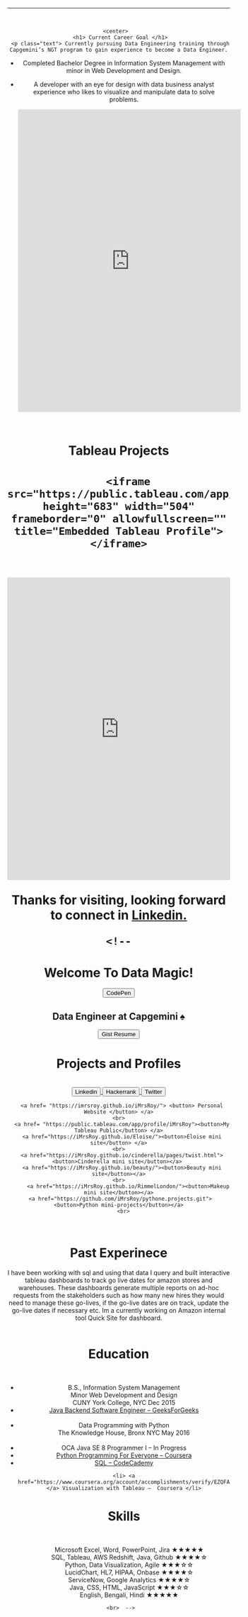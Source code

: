 <head>
  <!--link href="main.css" rel="stylesheet"-->
  <style>
img {
  border-radius: 50%;
}
</style>
</head>
<body>
  <header>
  <hr> 
     <script src="https://gist.github.com/iMrsRoy/54c19408882afb47da8f830360effc53.js"></script>
    <br>
    
     <center>   
     <h1> Current Career Goal </h1>
     <p class="text"> Currently pursuing Data Engineering training through Capgemini’s NGT program to gain experience to become a Data Engineer.
- Completed Bachelor Degree in Information System Management with minor in Web Development and Design.
- A developer with an eye for design with data business analyst experience who likes to visualize and manipulate data to solve problems.
       
  <center> 
      <iframe src="https://www.linkedin.com/embed/feed/update/urn:li:share:6848260000972980224" height="683" width="504" frameborder="0" allowfullscreen="" title="Embedded post"></iframe>
       
<br> 
      <h1>Tableau Projects<h1>
        
       <iframe src="https://public.tableau.com/app/profile/imrsroy" height="683" width="504" frameborder="0" allowfullscreen="" title="Embedded Tableau Profile"></iframe>
               
  <br>
          <iframe src="http://www.linkedin.com/in/iMrsRoy/" height="683" width="504" frameborder="0" allowfullscreen="" title="LinkedIn"></iframe>
       
 <br>
        
  Thanks for visiting, looking forward to connect in <a href="http://www.linkedin.com/in/iMrsRoy/"> Linkedin. </a>
  <br>
  
    <!--
   <h1> Welcome To Data Magic! </h1>
<a href='https://codepen.io/rajarshi/'><button>CodePen</button></a>   
<h2> Data Engineer at Capgemini ♠ </h2> 
      <a href="https://gist.github.com/rajarshi98/54c19408882afb47da8f830360effc53/"><button>Gist Resume</button></a>
     <h1> Projects and Profiles </h1>
  <center>
      <br>
      <a href='https://www.linkedin.com/in/iMrsRoy/'> <button> Linkedin </button> </a>
  <a href='https://www.hackerrank.com/iMrsRoy/'> <button> Hackerrank </button> </a>
    <a href='https://twitter.com/_iMrsRoy_/'><button> Twitter </button> </a>


      <a href= "https://imrsroy.github.io/iMrsRoy/"> <button> Personal Website </button> </a>
    <br>
      <a href= "https://public.tableau.com/app/profile/iMrsRoy"><button>My Tableau Public</button> </a>
      <a href="https://iMrsRoy.github.io/Eloise/"><button>Eloise mini site</button> </a>
    <br>
      <a href="https://iMrsRoy.github.io/cinderella/pages/twist.html"><button>Cinderella mini site</button></a> 
      <a href="https://iMrsRoy.github.io/beauty/"><button>Beauty mini site</button></a>
    <br>
          <a href="https://iMrsRoy.github.io/RimmelLondon/"><button>Makeup mini site</button></a>
     <a href="https://github.com/iMrsRoy/pythone.projects.git"><button>Python mini-projects</button></a>
       <br>
   

  <br>
    <h1> Past Experinece </h1>
     I have been working with sql and using that data I query and built interactive tableau dashboards to track go live dates for amazon stores and warehouses. These dashboards generate multiple reports on ad-hoc requests from the stakeholders such as how many new hires they would need to manage these go-lives, if the go-live dates are on track, update the go-live dates if necessary etc. Im a currently working on Amazon internal tool Quick Site for dashboard.

  <center> 
    
   <br>
    <h1>Education</h1> <br> <ul>
     <li>B.S., Information System Management 
    <br>
Minor Web Development and Design
    <br>
CUNY York College, NYC Dec 2015</li>
      <li>
      <a href="https://media.geeksforgeeks.org/courses/certificates/bfda9162bb91ac9f160913080ebfc9a5.pdf">
        Java Backend Software Engineer – GeeksForGeeks</a> </li>
      <br>
  <li>Data Programming with Python <br>
   The Knowledge House, Bronx NYC May 2016</li>
 <br>
<li>
  OCA Java SE 8 Programmer I – In Progress </li>
<li> <a href="https://coursera.org/share/52cc6abcfb1cc365b0b908143b0c4311">
  Python Programming For Everyone – Coursera </a> </li>
   <li><a href="https://www.codecademy.com/profiles/system0315051576/certificates/042a4e5884e3eb6ea1f2a12be6abb851"> SQL – CodeCademy </a> </li>
    
    <li> <a href="https://www.coursera.org/account/accomplishments/verify/EZQFAMVMZ77A"> </a> Visualization with Tableau –  Coursera </li>
    
    
 <h1> Skills </h1> <br>
<ul> Microsoft Excel, Word, PowerPoint, Jira ★★★★★ <br>
SQL, Tableau, AWS Redshift, Java, Github ★★★★☆ <br>
Python, Data Visualization, Agile ★★★☆☆ <br>
LucidChart, HL7, HIPAA, Onbase ★★★★☆ <br>
ServiceNow, Google Analytics ★★★★☆ <br>
Java, CSS, HTML, JavaScript ★★★☆☆ <br> 
English, Bengali, Hindi ★★★★★ <br> </ul>
    
    <br>  -->  
 
  <br>

